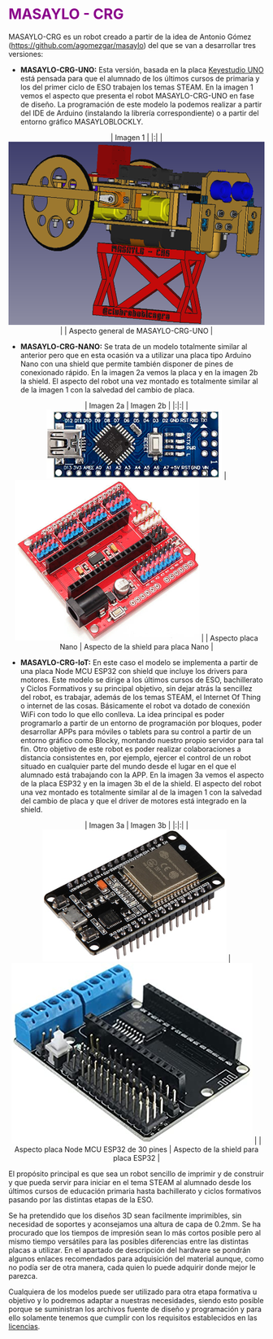# <FONT COLOR=#8B008B>MASAYLO - CRG</font>

MASAYLO-CRG es un robot creado a partir de la idea de Antonio Gómez (https://github.com/agomezgar/masaylo) del que se van a desarrollar tres versiones:

* **MASAYLO-CRG-UNO:** Esta versión, basada en la placa [Keyestudio UNO](https://wiki.keyestudio.com/Ks0172_keyestudio_UNO_with_Pin_Header_Interface) está pensada para que el alumnado de los últimos cursos de primaria y los del primer ciclo de ESO trabajen los temas STEAM. En la imagen 1 vemos el aspecto que presenta el robot MASAYLO-CRG-UNO en fase de diseño. La programación de este modelo la podemos realizar a partir del IDE de Arduino (instalando la librería correspondiente) o a partir del entorno gráfico MASAYLOBLOCKLY.

<center>

| Imagen 1 |
|:|
| ![Aspecto general de MASAYLO-CRG-UNO](./img/indice/MASAYLO-CRG-UNO.png) |
| Aspecto general de MASAYLO-CRG-UNO |

</center>

* **MASAYLO-CRG-NANO:** Se trata de un modelo totalmente similar al anterior pero que en esta ocasión va a utilizar una placa tipo Arduino Nano con una shield que permite también disponer de pines de conexionado rápido. En la imagen 2a vemos la placa y en la imagen 2b la shield. El aspecto del robot una vez montado es totalmente similar al de la imagen 1 con la salvedad del cambio de placa.

<center>

| Imagen 2a | Imagen 2b |
|:|:|
| ![Aspecto placa Nano](./img/indice/Nano.png) | ![Aspecto de la shield para placa Nano](./img/indice/nano-shield.png) |
| Aspecto placa Nano | Aspecto de la shield para placa Nano |

</center>

* **MASAYLO-CRG-IoT:** En este caso el modelo se implementa a partir de una placa Node MCU ESP32 con shield que incluye los drivers para motores. Este modelo se dirige a los últimos cursos de ESO, bachillerato y Ciclos Formativos y su principal objetivo, sin dejar atrás la sencillez del robot, es trabajar, además de los temas STEAM, el Internet Of Thing o internet de las cosas. Básicamente el robot va dotado de conexión WiFi con todo lo que ello conlleva. La idea principal es poder programarlo a partir de un entorno de programación por bloques, poder desarrollar APPs para móviles o tablets para su control a partir de un entorno gráfico como Blocky, montando nuestro propio servidor para tal fin. Otro objetivo de este robot es poder realizar colaboraciones a distancia consistentes en, por ejemplo, ejercer el control de un robot situado en cualquier parte del mundo desde el lugar en el que el alumnado está trabajando con la APP. En la imagen 3a vemos el aspecto de la placa ESP32 y en la imagen 3b el de la shield. El aspecto del robot una vez montado es totalmente similar al de la imagen 1 con la salvedad del cambio de placa y que el driver de motores está integrado en la shield.

<center>

| Imagen 3a | Imagen 3b |
|:|:|
| ![Aspecto placa Node MCU ESP32 de 30 pines](./img/indice/ESP32-30-pines.png) | ![Aspecto de la shield para placa ESP32](./img/indice/ESP32-shield.jpg) |
| Aspecto placa Node MCU ESP32 de 30 pines | Aspecto de la shield para placa ESP32 |

</center>
  
El propósito principal es que sea un robot sencillo de imprimir y de construir y que pueda servir para iniciar en el tema STEAM al alumnado desde los últimos cursos de educación primaria hasta bachillerato y ciclos formativos pasando por las distintas etapas de la ESO.

Se ha pretendido que los diseños 3D sean facilmente imprimibles, sin necesidad de soportes y aconsejamos una altura de capa de 0.2mm. Se ha procurado que los tiempos de impresión sean lo más cortos posible pero al mismo tiempo versátiles para las posibles diferencias entre las distintas placas a utilizar. En el apartado de descripción del hardware se pondrán algunos enlaces recomendados para adquisición del material aunque, como no podía ser de otra manera, cada quien lo puede adquirir donde mejor le parezca.

Cualquiera de los modelos puede ser utilizado para otra etapa formativa u objetivo y lo podremos adaptar a nuestras necesidades, siendo esto posible porque se suministran los archivos fuente de diseño y programación y para ello solamente tenemos que cumplir con los requisitos establecidos en las [licencias](http://127.0.0.1:8000/Simulacion-de-circuitos-electronicos/Miscelanea/lic/).
